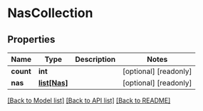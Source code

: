 # NasCollection

## Properties
Name | Type | Description | Notes
------------ | ------------- | ------------- | -------------
**count** | **int** |  | [optional] [readonly] 
**nas** | [**list[Nas]**](Nas.md) |  | [optional] [readonly] 

[[Back to Model list]](../README.md#documentation-for-models) [[Back to API list]](../README.md#documentation-for-api-endpoints) [[Back to README]](../README.md)


